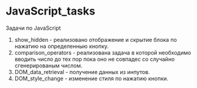 # JavaScript_tasks
Задачи по JavaScript

1. show_hidden - реализовано отображение и скрытие блока по нажатию на определенныю кнопку.
2. comparison_operators - реализована задача в которой необходимо вводить число до тех пор пока оно не совпадес со случайно сгенерированым числом.
3. DOM_data_retrieval - получение данных из инпутов. 
4. DOM_style_change - изменение стиля по нажатию кнопки.
